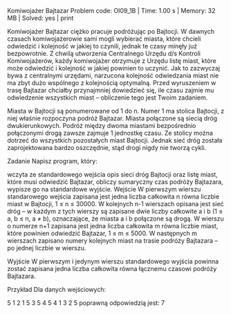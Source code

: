 Komiwojażer Bajtazar
Problem code: OI09_1B | Time: 1.00 s | Memory: 32 MB | Solved: yes | print

Komiwojażer Bajtazar ciężko pracuje podróżując po Bajtocji. W dawnych czasach komiwojażerowie sami mogli wybierać miasta, które chcieli odwiedzić i kolejność w jakiej to czynili, jednak te czasy minęły już bezpowrotnie. Z chwilą utworzenia Centralnego Urzędu d/s Kontroli Komiwojażerów, każdy komiwojażer otrzymuje z Urzędu listę miast, które może odwiedzić i kolejność w jakiej powinien to uczynić. Jak to zazwyczaj bywa z centralnymi urzędami, narzucona kolejność odwiedzania miast nie ma zbyt dużo wspólnego z kolejnością optymalną. Przed wyruszeniem w trasę Bajtazar chciałby przynajmniej dowiedzieć się, ile czasu zajmie mu odwiedzenie wszystkich miast – obliczenie tego jest Twoim zadaniem.

Miasta w Bajtocji są ponumerowane od 1 do n. Numer 1 ma stolica Bajtocji, z niej właśnie rozpoczyna podróż Bajtazar. Miasta połączone są siecią dróg dwukierunkowych. Podróż między dwoma miastami bezpośrednio połączonymi drogą zawsze zajmuje 1 jednostkę czasu. Ze stolicy można dotrzeć do wszystkich pozostałych miast Bajtocji. Jednak sieć dróg została zaprojektowana bardzo oszczędnie, stąd drogi nigdy nie tworzą cykli.

Zadanie
Napisz program, który:

wczyta ze standardowego wejścia opis sieci dróg Bajtocji oraz listę miast, które musi odwiedzić Bajtazar,
obliczy sumaryczny czas podróży Bajtazara,
wypisze go na standardowe wyjście.
Wejście
W pierwszym wierszu standarowego wejścia zapisana jest jedna liczba całkowita n równa liczbie miast w Bajtocji, 1 ≤ n ≤ 30000. W kolejnych n-1 wierszach opisana jest sieć dróg – w każdym z tych wierszy są zapisane dwie liczby całkowite a i b (1 ≤ a, b ≤ n, a ≠ b), oznaczające, że miasta a i b połączone są drogą. W wierszu o numerze n+1 zapisana jest jedna liczba całkowita m równa liczbie miast, które powinien odwiedzić Bajtazar, 1 ≤ m ≤ 5000. W następnych m wierszach zapisano numery kolejnych miast na trasie podróży Bajtazara – po jednej liczbie w wierszu.

Wyjście
W pierwszym i jedynym wierszu standardowego wyjścia powinna zostać zapisana jedna liczba całkowita równa łącznemu czasowi podróży Bajtazara.

Przykład
Dla danych wejściowych:

5
1 2
1 5
3 5
4 5
4
1
3
2
5
poprawną odpowiedzią jest:
7

